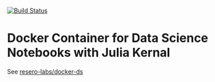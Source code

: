 [![Build Status](https://img.shields.io/docker/automated/rappdw/docker-ds-julia.svg)](https://hub.docker.com/r/rappdw/docker-ds-julia/)

# Docker Container for Data Science Notebooks with Julia Kernal

See [resero-labs/docker-ds](https://github.com/resero-labs/docker-ds)